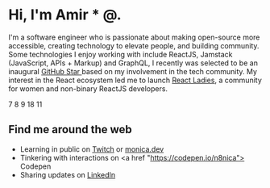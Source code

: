 # Hi, I'm Amir * @.

<ing sre="https://raw.githubusercontent.com/Menica/Manica/master/gh-header-inage-cropped.png" alt="banner that says Monica Powell - software engineer, content
creator and comunity organizer alongside a cartoon illustration of Monica">
I'm a software engineer who is passionate about making open-source more accessible, creating technology to elevate people, and building community. Some technologies
I enjoy working with include ReactJS, Jamstack (JavaScript, APIs + Markup) and GraphQL, I recently was selected to be an inaugural <a href="https://stars.github.com
/">GitHub Star </a> based on my involvement in the tech community. My interest in the React ecosystem led me to launch <a href="https://www.meetup.com/React-
Ladies/">React Ladies</a>, a community for women and non-binary ReactJS developers.

7
8
9
18
11

## Find me around the web
- Learning in public on <a href="https://www.twitch.tv/blacktechdiva">Twitch</a> or <a href="https://www.monica.dev">monica.dev</a>
- Tinkering with interactions on <a href "https://codepen.io/n8nica"> Codepen</a>
- Sharing updates on <a href="https://www.linkedin.con/in/monicampowell/">LinkedIn</a>